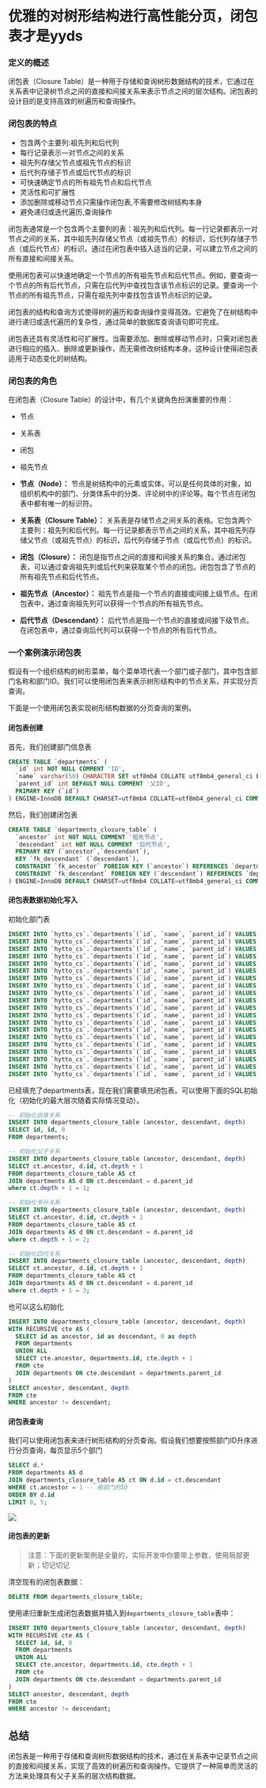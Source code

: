 # 优雅的对树形结构进行高性能分页，闭包表才是yyds

### 定义的概述

闭包表（Closure Table）是一种用于存储和查询树形数据结构的技术，它通过在关系表中记录树节点之间的直接和间接关系来表示节点之间的层次结构。闭包表的设计目的是支持高效的树遍历和查询操作。





### 闭包表的特点

- 包含两个主要列:祖先列和后代列
- 每行记录表示—对节点之间的关系
- 祖先列存储父节点或祖先节点的标识
- 后代列存储子节点或后代节点的标识
- 可快速确定节点的所有祖先节点和后代节点
- 灵活性和可扩展性
- 添加删除或移动节点只需操作闭包表,不需要修改树结构本身
- 避免递归或迭代遍历,查询操作





闭包表通常是一个包含两个主要列的表：祖先列和后代列。每一行记录都表示一对节点之间的关系，其中祖先列存储父节点（或祖先节点）的标识，后代列存储子节点（或后代节点）的标识。通过在闭包表中插入适当的记录，可以建立节点之间的所有直接和间接关系。

使用闭包表可以快速地确定一个节点的所有祖先节点和后代节点。例如，要查询一个节点的所有后代节点，只需在后代列中查找包含该节点标识的记录。要查询一个节点的所有祖先节点，只需在祖先列中查找包含该节点标识的记录。

闭包表的结构和查询方式使得树的遍历和查询操作变得高效。它避免了在树结构中进行递归或迭代遍历的复杂性，通过简单的数据库查询语句即可完成。

闭包表还具有灵活性和可扩展性。当需要添加、删除或移动节点时，只需对闭包表进行相应的插入、删除或更新操作，而无需修改树结构本身。这种设计使得闭包表适用于动态变化的树结构。



### 闭包表的角色

在闭包表（Closure Table）的设计中，有几个关键角色扮演重要的作用：

- 节点
- 关系表
- 闭包
- 祖先节点



- **节点（Node）：** 节点是树结构中的元素或实体，可以是任何具体的对象，如组织机构中的部门、分类体系中的分类、评论树中的评论等。每个节点在闭包表中都有唯一的标识符。
- **关系表（Closure Table）：** 关系表是存储节点之间关系的表格。它包含两个主要列：祖先列和后代列。每一行记录都表示节点之间的关系，其中祖先列存储父节点（或祖先节点）的标识，后代列存储子节点（或后代节点）的标识。
- **闭包（Closure）：** 闭包是指节点之间的直接和间接关系的集合。通过闭包表，可以通过查询祖先列或后代列来获取某个节点的闭包。闭包包含了节点的所有祖先节点和后代节点。
- **祖先节点（Ancestor）：** 祖先节点是指一个节点的直接或间接上级节点。在闭包表中，通过查询祖先列可以获得一个节点的所有祖先节点。
- **后代节点（Descendant）：** 后代节点是指一个节点的直接或间接下级节点。在闭包表中，通过查询后代列可以获得一个节点的所有后代节点。



### 一个案例演示闭包表

假设有一个组织结构的树形菜单，每个菜单项代表一个部门或子部门，其中包含部门名称和部门ID。我们可以使用闭包表来表示树形结构中的节点关系，并实现分页查询。



下面是一个使用闭包表实现树形结构数据的分页查询的案例。



#### 闭包表创建

首先，我们创建部门信息表

```sql
CREATE TABLE `departments` (
  `id` int NOT NULL COMMENT 'ID',
  `name` varchar(50) CHARACTER SET utf8mb4 COLLATE utf8mb4_general_ci DEFAULT NULL COMMENT '部门名称',
  `parent_id` int DEFAULT NULL COMMENT '父ID',
  PRIMARY KEY (`id`)
) ENGINE=InnoDB DEFAULT CHARSET=utf8mb4 COLLATE=utf8mb4_general_ci COMMENT='部门表';
```

然后，我们创建闭包表

```sql
CREATE TABLE `departments_closure_table` (
  `ancestor` int NOT NULL COMMENT '祖先节点',
  `descendant` int NOT NULL COMMENT '后代节点',
  PRIMARY KEY (`ancestor`,`descendant`),
  KEY `fk_descendant` (`descendant`),
  CONSTRAINT `fk_ancestor` FOREIGN KEY (`ancestor`) REFERENCES `departments` (`id`) ON DELETE RESTRICT ON UPDATE RESTRICT,
  CONSTRAINT `fk_descendant` FOREIGN KEY (`descendant`) REFERENCES `departments` (`id`) ON DELETE RESTRICT ON UPDATE RESTRICT
) ENGINE=InnoDB DEFAULT CHARSET=utf8mb4 COLLATE=utf8mb4_general_ci COMMENT='部门
```

#### 闭包表数据初始化写入

初始化部门表

```sql
INSERT INTO `hytto_cs`.`departments`(`id`, `name`, `parent_id`) VALUES (1, '集团总部', NULL);
INSERT INTO `hytto_cs`.`departments`(`id`, `name`, `parent_id`) VALUES (2, '华北总部', 1);
INSERT INTO `hytto_cs`.`departments`(`id`, `name`, `parent_id`) VALUES (3, '华南总部', 1);
INSERT INTO `hytto_cs`.`departments`(`id`, `name`, `parent_id`) VALUES (4, '华东总部', 1);
INSERT INTO `hytto_cs`.`departments`(`id`, `name`, `parent_id`) VALUES (5, '华中总部', 1);
INSERT INTO `hytto_cs`.`departments`(`id`, `name`, `parent_id`) VALUES (6, '华西总部', 1);
INSERT INTO `hytto_cs`.`departments`(`id`, `name`, `parent_id`) VALUES (7, '北京子公司', 2);
INSERT INTO `hytto_cs`.`departments`(`id`, `name`, `parent_id`) VALUES (8, '天津子公司', 2);
INSERT INTO `hytto_cs`.`departments`(`id`, `name`, `parent_id`) VALUES (9, '河北子公司', 2);
INSERT INTO `hytto_cs`.`departments`(`id`, `name`, `parent_id`) VALUES (10, '广东子公司', 3);
INSERT INTO `hytto_cs`.`departments`(`id`, `name`, `parent_id`) VALUES (11, '广西子公司', 3);
INSERT INTO `hytto_cs`.`departments`(`id`, `name`, `parent_id`) VALUES (12, '海南子公司', 3);
INSERT INTO `hytto_cs`.`departments`(`id`, `name`, `parent_id`) VALUES (13, '四川子公司', 6);
INSERT INTO `hytto_cs`.`departments`(`id`, `name`, `parent_id`) VALUES (14, '重庆子公司', 6);
INSERT INTO `hytto_cs`.`departments`(`id`, `name`, `parent_id`) VALUES (15, '贵州子公司', 6);
INSERT INTO `hytto_cs`.`departments`(`id`, `name`, `parent_id`) VALUES (16, '云南子公司', 6);
INSERT INTO `hytto_cs`.`departments`(`id`, `name`, `parent_id`) VALUES (17, '成都办事处', 13);
INSERT INTO `hytto_cs`.`departments`(`id`, `name`, `parent_id`) VALUES (18, '广元办事处', 13);
INSERT INTO `hytto_cs`.`departments`(`id`, `name`, `parent_id`) VALUES (19, '雅安办事处', 13);
INSERT INTO `hytto_cs`.`departments`(`id`, `name`, `parent_id`) VALUES (20, '绵阳办
```

已经填充了departments表，现在我们需要填充闭包表。可以使用下面的SQL初始化（初始化的最大层次随着实际情况变动）。

```sql
-- 初始化自身关系
INSERT INTO departments_closure_table (ancestor, descendant, depth)
SELECT id, id, 0
FROM departments;

-- 初始化父子关系
INSERT INTO departments_closure_table (ancestor, descendant, depth)
SELECT ct.ancestor, d.id, ct.depth + 1
FROM departments_closure_table AS ct
JOIN departments AS d ON ct.descendant = d.parent_id
where ct.depth + 1 = 1;

-- 初始化爷孙关系
INSERT INTO departments_closure_table (ancestor, descendant, depth)
SELECT ct.ancestor, d.id, ct.depth + 1
FROM departments_closure_table AS ct
JOIN departments AS d ON ct.descendant = d.parent_id
where ct.depth + 1 = 2;

-- 初始化四代关系
INSERT INTO departments_closure_table (ancestor, descendant, depth)
SELECT ct.ancestor, d.id, ct.depth + 1
FROM departments_closure_table AS ct
JOIN departments AS d ON ct.descendant = d.parent_id
where ct.depth + 1 = 3;
```

也可以这么初始化

```sql
INSERT INTO departments_closure_table (ancestor, descendant, depth)
WITH RECURSIVE cte AS (
  SELECT id as ancestor, id as descendant, 0 as depth
  FROM departments
  UNION ALL
  SELECT cte.ancestor, departments.id, cte.depth + 1
  FROM cte
  JOIN departments ON cte.descendant = departments.parent_id
)
SELECT ancestor, descendant, depth
FROM cte
WHERE ancestor != descendant;
```

#### 闭包表查询

我们可以使用闭包表来进行树形结构的分页查询。假设我们想要按照部门ID升序进行分页查询，每页显示5个部门

```sql
SELECT d.*
FROM departments AS d
JOIN departments_closure_table AS ct ON d.id = ct.descendant
WHERE ct.ancestor = 1 -- 根部门的ID
ORDER BY d.id
LIMIT 0, 5;
```



![](https://blogwnx-bucket.oss-cn-beijing.aliyuncs.com/img/image-20240322235515379.png)



####  闭包表的更新

> 注意：下面的更新案例是全量的，实际开发中你要带上参数，使用局部更新；切记切记



清空现有的闭包表数据：

```sql
DELETE FROM departments_closure_table;
```

使用递归重新生成闭包表数据并插入到`departments_closure_table`表中：

```sql
INSERT INTO departments_closure_table (ancestor, descendant, depth)
WITH RECURSIVE cte AS (
  SELECT id, id, 0
  FROM departments
  UNION ALL
  SELECT cte.ancestor, departments.id, cte.depth + 1
  FROM cte
  JOIN departments ON cte.descendant = departments.parent_id
)
SELECT ancestor, descendant, depth
FROM cte
WHERE ancestor != descendant;
```

## 总结

闭包表是一种用于存储和查询树形数据结构的技术，通过在关系表中记录节点之间的直接和间接关系，实现了高效的树遍历和查询操作。它提供了一种简单而灵活的方法来处理具有父子关系的层次结构数据。

